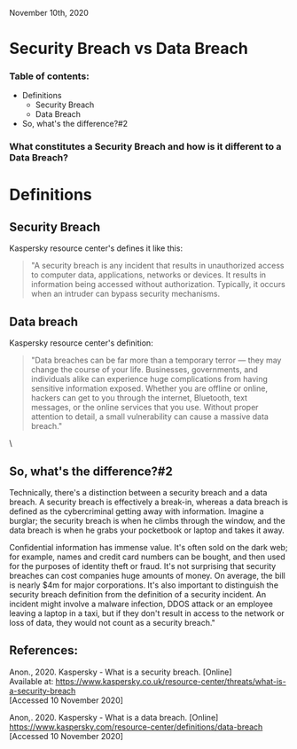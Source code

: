 November 10th, 2020 

# Security Breach vs Data Breach

### Table of contents:
* Definitions
  * Security Breach
  * Data Breach
* So, what's the difference?#2

### What constitutes a Security Breach and how is it different to a Data Breach?

# Definitions

## Security Breach
Kaspersky resource center's defines it like this:

> "A security breach is any incident that results in unauthorized access to computer data, applications, networks or devices. It results in information being accessed without authorization. Typically, it occurs when an intruder can bypass security mechanisms.


## Data breach
Kaspersky resource center's definition:

> "Data breaches can be far more than a temporary terror — they may change the course of your life. Businesses, governments, and individuals alike can experience huge complications from having sensitive information exposed. Whether you are offline or online, hackers can get to you through the internet, Bluetooth, text messages, or the online services that you use.
> Without proper attention to detail, a small vulnerability can cause a massive data breach."

\
## So, what's the difference?#2

Technically, there's a distinction between a security breach and a data breach. A security breach is effectively a break-in, whereas a data breach is defined as the cybercriminal getting away with information. Imagine a burglar; the security breach is when he climbs through the window, and the data breach is when he grabs your pocketbook or laptop and takes it away.

Confidential information has immense value. It's often sold on the dark web; for example, names and credit card numbers can be bought, and then used for the purposes of identity theft or fraud. It's not surprising that security breaches can cost companies huge amounts of money. On average, the bill is nearly $4m for major corporations.
It's also important to distinguish the security breach definition from the definition of a security incident. An incident might involve a malware infection, DDOS attack or an employee leaving a laptop in a taxi, but if they don't result in access to the network or loss of data, they would not count as a security breach."

## References:

Anon., 2020. Kaspersky - What is a security breach. [Online]\
Available at: https://www.kaspersky.co.uk/resource-center/threats/what-is-a-security-breach \
[Accessed 10 November 2020]

Anon,. 2020. Kaspersky - What is a data breach. [Online] \
https://www.kaspersky.com/resource-center/definitions/data-breach \
[Accessed 10 November 2020]